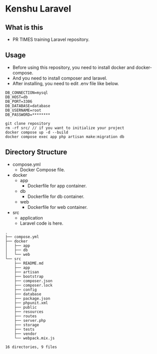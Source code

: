 # Kenshu Laravel
## What is this
- PR TIMES training Laravel repository.

## Usage
- Before using this repository, you need to install docker and docker-compose.
- And you need to install composer and laravel.
- After installing, you need to edit .env file like below.

``` .env
DB_CONNECTION=mysql
DB_HOST=db
DB_PORT=3306
DB_DATABASE=database
DB_USERNAME=root
DB_PASSWORD=********
```

```terminal
git clone repository
rm -rf src/ // if you want to initialize your project
docker compose up -d --build
docker compose exec app php artisan make:migration db
```

## Directory Structure

- compose.yml
    - Docker Compose file.
- docker
    - app
        - Dockerfile for app container.
    - db
        - Dockerfile for db container.
    - web
        - Dockerfile for web container.
- src
    - application
    - Laravel code is here.

```terminal
.
├── compose.yml
├── docker
│   ├── app
│   ├── db
│   └── web
└── src
    ├── README.md
    ├── app
    ├── artisan
    ├── bootstrap
    ├── composer.json
    ├── composer.lock
    ├── config
    ├── database
    ├── package.json
    ├── phpunit.xml
    ├── public
    ├── resources
    ├── routes
    ├── server.php
    ├── storage
    ├── tests
    ├── vendor
    └── webpack.mix.js

16 directories, 9 files
```
